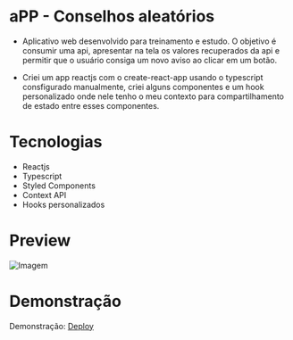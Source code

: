 # aPP - Conselhos aleatórios

- Aplicativo web desenvolvido para treinamento e estudo. O objetivo é consumir uma api, apresentar na tela os valores recuperados da api e permitir que o usuário consiga um novo aviso ao clicar em um botão.

- Criei um app reactjs com o create-react-app usando o typescript consfigurado manualmente, criei alguns componentes e um hook personalizado onde nele tenho o meu contexto para compartilhamento de estado entre esses componentes. 


# Tecnologias

- Reactjs
- Typescript
- Styled Components
- Context API
- Hooks personalizados

# Preview

![Imagem]()

# Demonstração

Demonstração: [Deploy]()